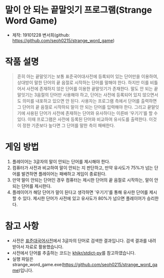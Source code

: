말이 안 되는 끝말잇기 프로그램(Strange Word Game)
===================================
* 제작: 19101228 변서희(github: https://github.com/seoh0215/strange_word_game)

 작품 설명
===================================
>흔히 아는 끝말잇기는 보통 표준국어대사전에 등록되어 있는 단어만을 이용하여, 상대방이 말한 단어의 끝 음절로 시작하는 단어를 말해야 한다. 하지만 이를 비틀어서 사전에 존재하지 않은 단어를 이용한 끝말잇기가 존재한다. 말도 안 되는 끝말잇기는 3음절의 단어만 사용해야 하고, 단어는 사전에 등록되어 있지 않으면서도 의미를 내포하고 있으면 안 된다. 사용자는 프로그램 측에서 단어를 출력하면 그 단어의 끝 음절로 시작하되 말이 안 되는 단어를 입력해야 한다. 그리고 끝말잇기에 사용된 단어가 사전에 존재하는 단어와 유사하다는 이른바 ‘우기기’를 할 수 있다. 이때 프로그램은 사전에 등록된 단어와 비교하여 유사도를 출력한다. 이것이 정한 기준보다 높다면 그 단어를 말한 측이 패배한다.

게임 방법
===================================
1. 플레이어는 3글자의 말이 안되는 단어를 제시해야 한다.
2. 컴퓨터가 사전과 비교하여 말이 안되는 지 판단하고, 만약 유사도가 75%가 넘는 단어를 발견하면 플레이어는 패배하고 게임이 종료된다.
3. 만약 말이 안되는 단어인 경우 컴퓨터는 제시한 단어의 끝 음절로 시작하는, 말이 안되는 단어를 제시한다.
4. 플레이어가 해당 단어가 말이 된다고 생각하면 '우기기'를 통해 유사한 단어를 제시할 수 있다. 제시한 단어가 사전에 있고 유사도가 80%가 넘으면 플레이어가 승리한다.

참고 사항
===================================
* 사전은 [표준대국어사전](https://stdict.korean.go.kr/search/searchDetailWords.do)에서 3글자의 단어로 검색한 결과입니다. 검색 결과를 내려받아서 자료로 활용했습니다.
* 사전에서 단어를 추출하는 코드는 [khjkr/stdict-py](https://github.com/khjkr/stdict-py)를 참고하였습니다. 
* 실행 파일은 strange_word_game.exe(https://github.com/seoh0215/strange_word_game)입니다.
